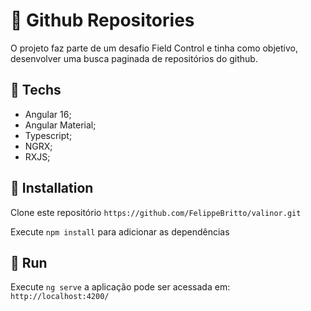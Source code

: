 # :dart: Github Repositories

O projeto faz parte de um desafio Field Control e tinha como objetivo, desenvolver uma busca paginada de repositórios do github.

## :pushpin: Techs

- Angular 16;
- Angular Material;
- Typescript;
- NGRX;
- RXJS;

## :wrench: Installation

Clone este repositório `https://github.com/FelippeBritto/valinor.git`

Execute `npm install` para adicionar as dependências

## :rocket: Run

Execute `ng serve` a aplicação pode ser acessada em: `http://localhost:4200/`
